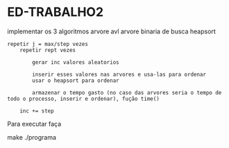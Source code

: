 # ED-TRABALHO2
implementar os 3 algoritmos
arvore avl
arvore binaria de busca
heapsort

    repetir j = max/step vezes
        repetir rept vezes

            gerar inc valores aleatorios

            inserir esses valores nas arvores e usa-las para ordenar
            usar o heapsort para ordenar

            armazenar o tempo gasto (no caso das arvores seria o tempo de todo o processo, inserir e ordenar), fução time()
    
        inc += step

Para executar faça

make
./programa
